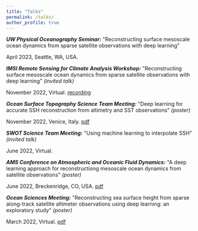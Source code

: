 ```yaml
---
title: "Talks"
permalink: /talks/
author_profile: true
---
```


***UW Physical Oceanography Seminar:*** "Reconstructing surface mesoscale ocean dynamics from sparse satellite observations with deep learning"

April 2023, Seattle, WA, USA.

***IMSI Remote Sensing for Climate Analysis Workshop:*** "Reconstructing surface mesoscale ocean dynamics from sparse satellite observations with deep learning" *(invited talk)*

November 2022, Virtual.
[recording](https://www.imsi.institute/activities/remote-sensing-for-climate-analysis/)

***Ocean Surface Topography Science Team Meeting:*** "Deep learning for accurate SSH reconstruction from altimetry and SST observations" *(poster)*

November 2022, Venice, Italy.
[pdf](https://drive.google.com/file/d/1c5vaGRO4kHFbUnPFVyCXvNFuZcSaWzwN/view?usp=sharing)

***SWOT Science Team Meeting:*** "Using machine learning to interpolate SSH" *(invited talk)*

June 2022, Virtual.

***AMS Conference on Atmospheric and Oceanic Fluid Dynamics:*** "A deep learning approach for reconstructiong mesoscale ocean dynamics from satellite observations" *(poster)*

June 2022, Breckenridge, CO, USA.
[pdf](https://drive.google.com/file/d/1kuliRx7G1-QXx5DOXx1sazlQIfrJ_1wQ/view?usp=sharing)

***Ocean Sciences Meeting:*** "Reconstructing sea surface height from sparse along-track satellite altimeter observations using deep learning: an exploratory study" *(poster)*

March 2022, Virtual.
[pdf](https://drive.google.com/file/d/1c9LcMSuLKlcDWd_jzdtFQUeRYkF5-Vie/view?usp=sharing)